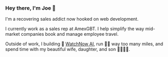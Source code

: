 ### Hey there, I'm Joe 👋

I'm a recovering sales addict now hooked on web development.

I currently work as a sales rep at AmexGBT. I help simplify the way mid-market companies book and manage employee travel.

Outside of work, I building 🔨 [WatchNow AI](https://watchnowai.com), run 🏃‍♂️ way too many miles, and spend time with my beautiful wife, daughter, and son 👨‍👩‍👧‍👦.
